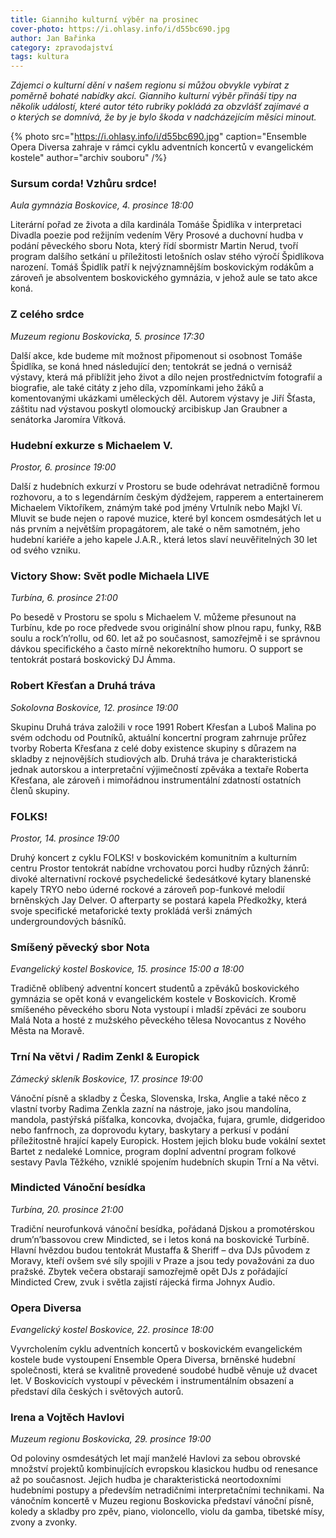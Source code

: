 ```yaml
---
title: Gianniho kulturní výběr na prosinec
cover-photo: https://i.ohlasy.info/i/d55bc690.jpg
author: Jan Bařinka
category: zpravodajství
tags: kultura
---
```


*Zájemci o kulturní dění v našem regionu si můžou obvykle vybírat z poměrně bohaté nabídky akcí. Gianniho kulturní výběr přináší tipy na několik událostí, které autor této rubriky pokládá za obzvlášť zajímavé a o kterých se domnívá, že by je bylo škoda v nadcházejícím měsíci minout.*

{% photo src="https://i.ohlasy.info/i/d55bc690.jpg" caption="Ensemble Opera Diversa zahraje v rámci cyklu adventních koncertů v evangelickém kostele" author="archiv souboru" /%}

### Sursum corda! Vzhůru srdce!

*Aula gymnázia Boskovice, 4. prosince 18:00*

Literární pořad ze života a díla kardinála Tomáše Špidlíka v interpretaci Divadla poezie pod režijním vedením Věry Prosové a duchovní hudba v podání pěveckého sboru Nota, který řídí sbormistr Martin Nerud, tvoří program dalšího setkání u příležitosti letošních oslav stého výročí Špidlíkova narození. Tomáš Špidlík patří k nejvýznamnějším boskovickým rodákům a zároveň je absolventem boskovického gymnázia, v jehož aule se tato akce koná.

### Z celého srdce

*Muzeum regionu Boskovicka, 5. prosince 17:30*

Další akce, kde budeme mít možnost připomenout si osobnost Tomáše Špidlíka, se koná hned následující den; tentokrát se jedná o vernisáž výstavy, která má přiblížit jeho život a dílo nejen prostřednictvím fotografií a biografie, ale také citáty z jeho díla, vzpomínkami jeho žáků a komentovanými ukázkami uměleckých děl. Autorem výstavy je Jiří Šťasta, záštitu nad výstavou poskytl olomoucký arcibiskup Jan Graubner a senátorka Jaromíra Vítková.

### Hudební exkurze s Michaelem V.

*Prostor, 6. prosince 19:00*

Další z hudebních exkurzí v Prostoru se bude odehrávat netradičně formou rozhovoru, a to s legendárním českým dýdžejem, rapperem a entertainerem Michaelem Viktoříkem, známým také pod jmény Vrtulník nebo Majkl Ví. Mluvit se bude nejen o rapové muzice, které byl koncem osmdesátých let u nás prvním a největším propagátorem, ale také o něm samotném, jeho hudební kariéře a jeho kapele J.A.R., která letos slaví neuvěřitelných 30 let od svého vzniku.

### Victory Show: Svět podle Michaela LIVE

*Turbína, 6. prosince 21:00*

Po besedě v Prostoru se spolu s Michaelem V. můžeme přesunout na Turbínu, kde po roce předvede svou originální show plnou rapu, funky, R&B soulu a rock’n’rollu, od 60. let až po současnost, samozřejmě i se správnou dávkou specifického a často mírně nekorektního humoru. O support se tentokrát postará boskovický DJ Ámma.

### Robert Křesťan a Druhá tráva

*Sokolovna Boskovice, 12. prosince 19:00*

Skupinu Druhá tráva založili v roce 1991 Robert Křesťan a Luboš Malina po svém odchodu od Poutníků, aktuální koncertní program zahrnuje průřez tvorby Roberta Křesťana z celé doby existence skupiny s důrazem na skladby z nejnovějších studiových alb. Druhá tráva je charakteristická jednak autorskou a interpretační výjimečností zpěváka a textaře Roberta Křesťana, ale zároveň i mimořádnou instrumentální zdatností ostatních členů skupiny.

### FOLKS!

*Prostor, 14. prosince 19:00*

Druhý koncert z cyklu FOLKS! v boskovickém komunitním a kulturním centru Prostor tentokrát nabídne vrchovatou porci hudby různých žánrů: divoké alternativní rockové psychedelické šedesátkové kytary blanenské kapely TRYO nebo úderné rockové a zároveň pop-funkové melodií brněnských Jay Delver. O afterparty se postará kapela Předkožky, která svoje specifické metaforické texty prokládá verši známých undergroundových básníků.

### Smíšený pěvecký sbor Nota

*Evangelický kostel Boskovice, 15. prosince 15:00 a 18:00*

Tradičně oblíbený adventní koncert studentů a zpěváků boskovického gymnázia se opět koná v evangelickém kostele v Boskovicích. Kromě smíšeného pěveckého sboru Nota vystoupí i mladší zpěváci ze souboru Malá Nota a hosté z mužského pěveckého tělesa Novocantus z Nového Města na Moravě.

### Trní Na větvi / Radim Zenkl & Europick

*Zámecký skleník Boskovice, 17. prosince 19:00*

Vánoční písně a skladby z Česka, Slovenska, Irska, Anglie a také něco z vlastní tvorby Radima Zenkla zazní na nástroje, jako jsou mandolína, mandola, pastýřská píšťalka, koncovka, dvojačka, fujara, grumle, didgeridoo nebo fanfrnoch, za doprovodu kytary, baskytary a perkusí v podání příležitostně hrající kapely Europick. Hostem jejich bloku bude vokální sextet Bartet z nedaleké Lomnice, program doplní adventní program folkové sestavy Pavla Těžkého, vzniklé spojením hudebních skupin Trní a Na větvi.

### Mindicted Vánoční besídka

*Turbína, 20. prosince 21:00*

Tradiční neurofunková vánoční besídka, pořádaná Djskou a promotérskou drum’n’bassovou crew Mindicted, se i letos koná na boskovické Turbíně. Hlavní hvězdou budou tentokrát Mustaffa & Sheriff – dva DJs původem z Moravy, kteří ovšem své síly spojili v Praze a jsou tedy považováni za duo pražské. Zbytek večera obstarají samozřejmě opět DJs z pořádající Mindicted Crew, zvuk i světla zajistí rájecká firma Johnyx Audio.

### Opera Diversa

*Evangelický kostel Boskovice, 22. prosince 18:00*

Vyvrcholením cyklu adventních koncertů v boskovickém evangelickém kostele bude vystoupení Ensemble Opera Diversa, brněnské hudební společnosti, která se kvalitně provedené soudobé hudbě věnuje už dvacet let. V Boskovicích vystoupí v pěveckém i instrumentálním obsazení a představí díla českých i světových autorů.

### Irena a Vojtěch Havlovi

*Muzeum regionu Boskovicka, 29. prosince 19:00*

Od poloviny osmdesátých let mají manželé Havlovi za sebou obrovské množství projektů kombinujících evropskou klasickou hudbu od renesance až po současnost. Jejich hudba je charakteristická neortodoxními hudebními postupy a především netradičními interpretačními technikami. Na vánočním koncertě v Muzeu regionu Boskovicka představí vánoční písně, koledy a skladby pro zpěv, piano, violoncello, violu da gamba, tibetské mísy, zvony a zvonky.
